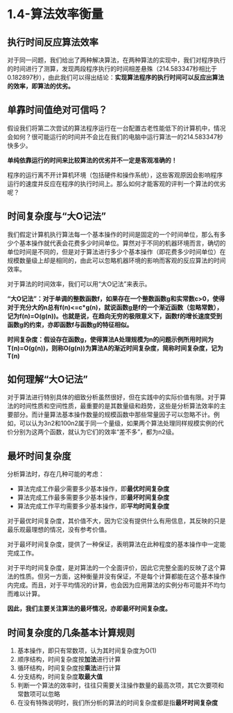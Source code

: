 # 1.4-算法效率衡量

## 执行时间反应算法效率 <a id="&#x6267;&#x884C;&#x65F6;&#x95F4;&#x53CD;&#x5E94;&#x7B97;&#x6CD5;&#x6548;&#x7387;"></a>

对于同一问题，我们给出了两种解决算法，在两种算法的实现中，我们对程序执行的时间进行了测算，发现两段程序执行的时间相差悬殊（214.583347秒相比于0.182897秒），由此我们可以得出结论：**实现算法程序的执行时间可以反应出算法的效率，即算法的优劣。**

## 单靠时间值绝对可信吗？ <a id="&#x5355;&#x9760;&#x65F6;&#x95F4;&#x503C;&#x7EDD;&#x5BF9;&#x53EF;&#x4FE1;&#x5417;&#xFF1F;"></a>

假设我们将第二次尝试的算法程序运行在一台配置古老性能低下的计算机中，情况会如何？很可能运行的时间并不会比在我们的电脑中运行算法一的214.583347秒快多少。

**单纯依靠运行的时间来比较算法的优劣并不一定是客观准确的！**

程序的运行离不开计算机环境（包括硬件和操作系统），这些客观原因会影响程序运行的速度并反应在程序的执行时间上。那么如何才能客观的评判一个算法的优劣呢？

## 时间复杂度与“大O记法” <a id="&#x65F6;&#x95F4;&#x590D;&#x6742;&#x5EA6;&#x4E0E;&#x5927;o&#x8BB0;&#x6CD5;"></a>

我们假定计算机执行算法每一个基本操作的时间是固定的一个时间单位，那么有多少个基本操作就代表会花费多少时间单位。算然对于不同的机器环境而言，确切的单位时间是不同的，但是对于算法进行多少个基本操作（即花费多少时间单位）在规模数量级上却是相同的，由此可以忽略机器环境的影响而客观的反应算法的时间效率。

对于算法的时间效率，我们可以用“大O记法”来表示。

**“大O记法”：对于单调的整数函数f，如果存在一个整数函数g和实常数c&gt;0，使得对于充分大的n总有f\(n\)&lt;=c\*g\(n\)，就说函数g是f的一个渐近函数（忽略常数），记为f\(n\)=O\(g\(n\)\)。也就是说，在趋向无穷的极限意义下，函数f的增长速度受到函数g的约束，亦即函数f与函数g的特征相似。**

**时间复杂度：假设存在函数g，使得算法A处理规模为n的问题示例所用时间为T\(n\)=O\(g\(n\)\)，则称O\(g\(n\)\)为算法A的渐近时间复杂度，简称时间复杂度，记为T\(n\)**

## 如何理解“大O记法” <a id="&#x5982;&#x4F55;&#x7406;&#x89E3;&#x5927;o&#x8BB0;&#x6CD5;"></a>

对于算法进行特别具体的细致分析虽然很好，但在实践中的实际价值有限。对于算法的时间性质和空间性质，最重要的是其数量级和趋势，这些是分析算法效率的主要部分。而计量算法基本操作数量的规模函数中那些常量因子可以忽略不计。例如，可以认为3n2和100n2属于同一个量级，如果两个算法处理同样规模实例的代价分别为这两个函数，就认为它们的效率“差不多”，都为n2级。

## 最坏时间复杂度 <a id="&#x6700;&#x574F;&#x65F6;&#x95F4;&#x590D;&#x6742;&#x5EA6;"></a>

分析算法时，存在几种可能的考虑：

* 算法完成工作最少需要多少基本操作，即**最优时间复杂度**
* 算法完成工作最多需要多少基本操作，即**最坏时间复杂度**
* 算法完成工作平均需要多少基本操作，即**平均时间复杂度**

对于最优时间复杂度，其价值不大，因为它没有提供什么有用信息，其反映的只是最乐观最理想的情况，没有参考价值。

对于最坏时间复杂度，提供了一种保证，表明算法在此种程度的基本操作中一定能完成工作。

对于平均时间复杂度，是对算法的一个全面评价，因此它完整全面的反映了这个算法的性质。但另一方面，这种衡量并没有保证，不是每个计算都能在这个基本操作内完成。而且，对于平均情况的计算，也会因为应用算法的实例分布可能并不均匀而难以计算。

**因此，我们主要关注算法的最坏情况，亦即最坏时间复杂度。**

## 时间复杂度的几条基本计算规则 <a id="&#x65F6;&#x95F4;&#x590D;&#x6742;&#x5EA6;&#x7684;&#x51E0;&#x6761;&#x57FA;&#x672C;&#x8BA1;&#x7B97;&#x89C4;&#x5219;"></a>

1. 基本操作，即只有常数项，认为其时间复杂度为O\(1\)
2. 顺序结构，时间复杂度按**加法**进行计算
3. 循环结构，时间复杂度按**乘法**进行计算
4. 分支结构，时间复杂度**取最大值**
5. 判断一个算法的效率时，往往只需要关注操作数量的最高次项，其它次要项和常数项可以忽略
6. 在没有特殊说明时，我们所分析的算法的时间复杂度都是指**最坏时间复杂度**

